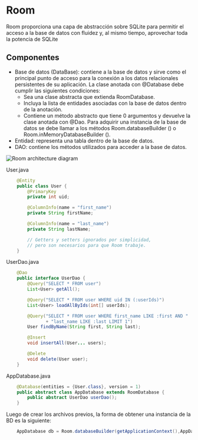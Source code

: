 
# Room

Room proporciona una capa de abstracción sobre SQLite para permitir el acceso a la base de datos con fluidez y, al mismo tiempo, aprovechar toda la potencia de SQLite

## Componentes

 - Base de datos (DataBase): contiene a la base de datos y sirve como el principal punto de acceso para la conexión a los datos relacionales persistentes de su aplicación.
La clase anotada con @Database debe cumplir las siguientes condiciones:
	 - Sea una clase abstracta que extienda RoomDatabase.
	 - Incluya la lista de entidades asociadas con la base de datos dentro de la anotación.
	 - Contiene un método abstracto que tiene 0 argumentos y devuelve la clase anotada con @Dao.
Para adquirir una instancia de la base de datos se debe llamar a los métodos Room.databaseBuilder () o Room.inMemoryDatabaseBuilder ().
 - Entidad: representa una tabla dentro de la base de datos.
 - DAO: contiene los métodos utilizados para acceder a la base de datos.

![Room architecture diagram](https://github.com/BrainFriendly/ab-android-intermediate/tree/L2-Persistence/images)

User.java
```java
	@Entity
	public class User {
	    @PrimaryKey
	    private int uid;

	    @ColumnInfo(name = "first_name")
	    private String firstName;

	    @ColumnInfo(name = "last_name")
	    private String lastName;

	    // Getters y setters ignorados por simplicidad,
	    // pero son necesarios para que Room trabaje.
	}
```

UserDao.java
```java
	@Dao
	public interface UserDao {
	    @Query("SELECT * FROM user")
	    List<User> getAll();

	    @Query("SELECT * FROM user WHERE uid IN (:userIds)")
	    List<User> loadAllByIds(int[] userIds);

	    @Query("SELECT * FROM user WHERE first_name LIKE :first AND "
	           + "last_name LIKE :last LIMIT 1")
	    User findByName(String first, String last);

	    @Insert
	    void insertAll(User... users);

	    @Delete
	    void delete(User user);
	}
```

AppDatabase.java
```java
	@Database(entities = {User.class}, version = 1)
	public abstract class AppDatabase extends RoomDatabase {
	    public abstract UserDao userDao();
	}
```

Luego de crear los archivos previos, la forma de obtener una instancia de la BD es la siguiente:
```java
	AppDatabase db = Room.databaseBuilder(getApplicationContext(),AppDatabase.class, "database-name").build();
```
